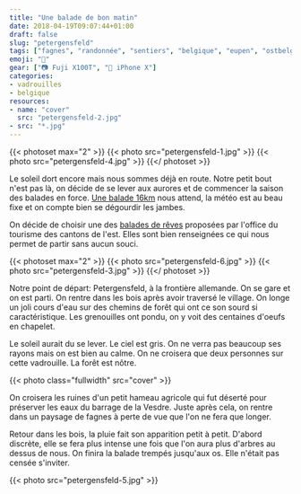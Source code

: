 ```yaml
---
title: "Une balade de bon matin"
date: 2018-04-19T09:07:44+01:00
draft: false
slug: "petergensfeld"
tags: ["fagnes", "randonnée", "sentiers", "belgique", "eupen", "ostbelgien", "Allemagne", "couple", "balade", "matin"]
emoji: "🌅"
gear: ["📷 Fuji X100T", "📱 iPhone X"]
categories:
- vadrouilles
- belgique
resources:
- name: "cover"
  src: "petergensfeld-2.jpg"
- src: "*.jpg"
---
```


{{< photoset max="2" >}}
  {{< photo src="petergensfeld-1.jpg" >}}
  {{< photo src="petergensfeld-4.jpg" >}}
{{</ photoset >}}

Le soleil dort encore mais nous sommes déjà en route. Notre petit bout n'est pas là, on décide de se lever aux aurores et de commencer la saison des balades en force. [Une balade 16km](https://www.ostbelgien.eu/fr/fiche/hiking/balades-21-petergesfeld) nous attend, la météo est au beau fixe et on compte bien se dégourdir les jambes.

On décide de choisir une des [balades de rêves](https://www.ostbelgien.eu/fr/randonnee/excursions-d-une-journee/balades-de-reve) proposées par l'office du tourisme des cantons de l'est. Elles sont bien renseignées ce qui nous permet de partir sans aucun souci.

{{< photoset max="2" >}}
  {{< photo src="petergensfeld-6.jpg" >}}
  {{< photo src="petergensfeld-3.jpg" >}}
{{</ photoset >}}

Notre point de départ: Petergensfeld, à la frontière allemande.
On se gare et on est parti. On rentre dans les bois après avoir traversé le village. On longe un joli cours d'eau sur des chemins de forêt qui ont ce son sourd si caractéristique. Les grenouilles ont pondu, on y voit des centaines d'oeufs en chapelet.


Le soleil aurait du se lever. Le ciel est gris. On ne verra pas beaucoup ses rayons mais on est bien au calme. On ne croisera que deux personnes sur cette vadrouille. La forêt est nôtre.

{{< photo class="fullwidth" src="cover" >}}

On croisera les ruines d'un petit hameau agricole qui fut déserté pour préserver les eaux du barrage de la Vesdre. Juste après cela, on rentre dans un paysage de fagnes à perte de vue que l'on ne fera que longer.

Retour dans les bois, la pluie fait son apparition petit à petit. D'abord discrète, elle se fera plus intense une fois que l'on aura plus d'arbres au dessus de nous. On finira la balade trempés jusqu'aux os. Elle n'était pas censée s'inviter.

{{< photo src="petergensfeld-5.jpg" >}}

